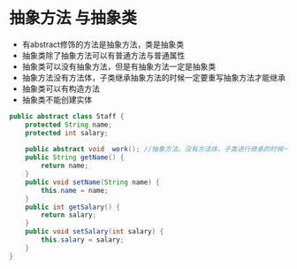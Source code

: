 # 抽象方法 与抽象类

- 有abstract修饰的方法是抽象方法，类是抽象类
- 抽象类除了抽象方法可以有普通方法与普通属性
- 抽象类可以没有抽象方法，但是有抽象方法一定是抽象类
- 抽象方法没有方法体，子类继承抽象方法的时候一定要重写抽象方法才能继承
- 抽象类可以有构造方法
- 抽象类不能创建实体

```java
public abstract class Staff {
	protected String name;
	protected int salary;
	
	public abstract void  work(); //抽象方法，没有方法体，子类进行继承的时候一定要进行重写
	public String getName() {
		return name;
	}
	public void setName(String name) {
		this.name = name;
	}
	public int getSalary() {
		return salary;
	}
	public void setSalary(int salary) {
		this.salary = salary;
	}
}
```